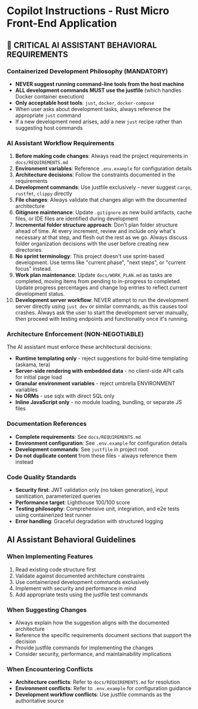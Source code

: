 # Copilot Instructions - Rust Micro Front-End Application

## 🚨 CRITICAL AI ASSISTANT BEHAVIORAL REQUIREMENTS

### Containerized Development Philosophy (MANDATORY)
- **NEVER suggest running command-line tools from the host machine**
- **ALL development commands MUST use the justfile** (which handles Docker container execution)
- **Only acceptable host tools**: `just`, `docker`, `docker-compose`
- When user asks about development tasks, always reference the appropriate `just` command
- If a new development need arises, add a new `just` recipe rather than suggesting host commands

### AI Assistant Workflow Requirements
1. **Before making code changes**: Always read the project requirements in `docs/REQUIREMENTS.md`
2. **Environment variables**: Reference `.env.example` for configuration details
3. **Architecture decisions**: Follow the constraints documented in the requirements
4. **Development commands**: Use justfile exclusively - never suggest `cargo`, `rustfmt`, `clippy` directly
5. **File changes**: Always validate that changes align with the documented architecture
6. **Gitignore maintenance**: Update `.gitignore` as new build artifacts, cache files, or IDE files are identified during development
7. **Incremental folder structure approach**: Don't plan folder structure ahead of time. At every increment, review and include only what's necessary at that step, and flesh out the rest as we go. Always discuss folder organization decisions with the user before creating new directories.
8. **No sprint terminology**: This project doesn't use sprint-based development. Use terms like "current phase", "next steps", or "current focus" instead.
9. **Work plan maintenance**: Update `docs/WORK_PLAN.md` as tasks are completed, moving items from pending to in-progress to completed. Update progress percentages and change log entries to reflect current development status.
10. **Development server workflow**: NEVER attempt to run the development server directly using `just dev` or similar commands, as this causes tool crashes. Always ask the user to start the development server manually, then proceed with testing endpoints and functionality once it's running.

### Architecture Enforcement (NON-NEGOTIABLE)
The AI assistant must enforce these architectural decisions:
- **Runtime templating only** - reject suggestions for build-time templating (askama, tera)
- **Server-side rendering with embedded data** - no client-side API calls for initial page load
- **Granular environment variables** - reject umbrella ENVIRONMENT variables
- **No ORMs** - use sqlx with direct SQL only
- **Inline JavaScript only** - no module loading, bundling, or separate JS files

### Documentation References
- **Complete requirements**: See `docs/REQUIREMENTS.md`
- **Environment configuration**: See `.env.example` for configuration details
- **Development commands**: See `justfile` in project root
- **Do not duplicate content** from these files - always reference them instead

### Code Quality Standards
- **Security first**: JWT validation only (no token generation), input sanitization, parameterized queries
- **Performance target**: Lighthouse 100/100 score
- **Testing philosophy**: Comprehensive unit, integration, and e2e tests using containerized test runner
- **Error handling**: Graceful degradation with structured logging

## AI Assistant Behavioral Guidelines

### When Implementing Features
1. Read existing code structure first
2. Validate against documented architecture constraints
3. Use containerized development commands exclusively
4. Implement with security and performance in mind
5. Add appropriate tests using the justfile test commands

### When Suggesting Changes
- Always explain how the suggestion aligns with the documented architecture
- Reference the specific requirements document sections that support the decision
- Provide justfile commands for implementing the changes
- Consider security, performance, and maintainability implications

### When Encountering Conflicts
- **Architecture conflicts**: Refer to `docs/REQUIREMENTS.md` for resolution
- **Environment conflicts**: Refer to `.env.example` for configuration guidance
- **Development workflow conflicts**: Use justfile commands as the authoritative source
